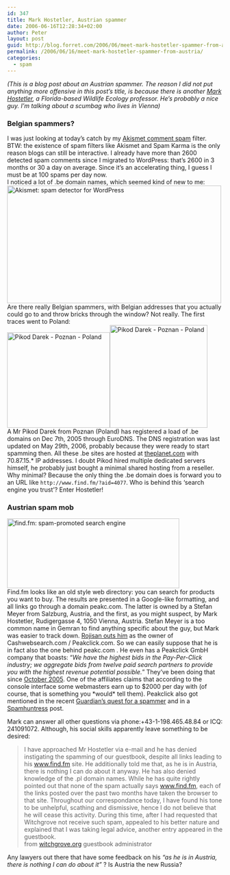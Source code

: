 ```yaml
---
id: 347
title: Mark Hostetler, Austrian spammer
date: 2006-06-16T12:28:34+02:00
author: Peter
layout: post
guid: http://blog.forret.com/2006/06/meet-mark-hostetler-spammer-from-austria/
permalink: /2006/06/16/meet-mark-hostetler-spammer-from-austria/
categories:
  - spam
---
```

_(This is a blog post about an Austrian spammer. The reason I did not put anything more offensive in this post&#8217;s title, is because there is another [Mark Hostetler](http://www.wec.ufl.edu/faculty/hostetlerm/), a Florida-based Wildlife Ecology professor. He&#8217;s probably a nice guy. I&#8217;m talking about a scumbag who lives in Vienna)_

### Belgian spammers?

I was just looking at today&#8217;s catch by my [Akismet comment spam](http://akismet.com/) filter. BTW: the existence of spam filters like Akismet and Spam Karma is the only reason blogs can still be interactive. I already have more than 2600 detected spam comments since I migrated to WordPress: that&#8217;s 2600 in 3 months or 30 a day on average. Since it&#8217;s an accelerating thing, I guess I must be at 100 spams per day now.  
I noticed a lot of .be domain names, which seemed kind of new to me:  
[<img loading="lazy" src="http://static.flickr.com/61/168201735_0716992636.jpg" width="500" height="275" alt="Akismet: spam detector for WordPress" />](http://www.flickr.com/photos/pforret/168201735/ "Photo Sharing")  
Are there really Belgian spammers, with Belgian addresses that you actually could go to and throw bricks through the window? Not really. The first traces went to Poland:  
[<img loading="lazy" src="http://static.flickr.com/58/168201739_4e4b8c4c1c_m.jpg" width="240" height="223" alt="Pikod Darek - Poznan - Poland" />](http://www.flickr.com/photos/pforret/168201739/ "Photo Sharing")[<img loading="lazy" src="http://static.flickr.com/72/168201738_bad2d33431_m.jpg" width="228" height="240" alt="Pikod Darek - Poznan - Poland" />](http://www.flickr.com/photos/pforret/168201738/ "Photo Sharing")  
A Mr Pikod Darek from Poznan (Poland) has registered a load of .be domains on Dec 7th, 2005 through EuroDNS. The DNS registration was last updated on May 29th, 2006, probably because they were ready to start spamming then. All these .be sites are hosted at [theplanet.com](http://www.theplanet.com) with 70.87.15.* IP addresses. I doubt Pikod hired multiple dedicated servers himself, he probably just bought a minimal shared hosting from a reseller. Why minimal? Because the only thing the .be domain does is forward you to an URL like `http://www.find.fm/?aid=4077`. Who is behind this &#8216;search engine you trust&#8217;? Enter Hostetler!  
<!--more-->

### Austrian spam mob

[<img loading="lazy" src="http://static.flickr.com/67/168220499_ce0c986273_o.jpg" width="402" height="163" alt="find.fm: spam-promoted search engine" />](http://www.flickr.com/photos/pforret/168220499/ "Photo Sharing")  
Find.fm looks like an old style web directory: you can search for products you want to buy. The results are presented in a Google-like formatting, and all links go through a domain peakc.com. The latter is owned by a Stefan Meyer from Salzburg, Austria, and the first, as you might suspect, by Mark Hostetler, Rudigergasse 4, 1050 Vienna, Austria. Stefan Meyer is a too common name in Gemran to find anything specific about the guy, but Mark was easier to track down. [Rojisan outs him](http://www.rojisan.com/spam/archives/2006/04/blogspam_affiliates_cashwebsearchcom_peakclickcom_findfm.html) as the owner of Cashwebsearch.com / Peakclick.com. So we can easily suppose that he is in fact also the one behind peakc.com . He even has a Peakclick GmbH company that boasts: &#8220;_We have the highest bids in the Pay-Per-Click industry; we aggregate bids from twelve paid search partners to provide you with the highest revenue potential possible._&#8221; They&#8217;ve been doing that since [October 2005](http://www.blackhat-seo.com/2005/peakclick-ppc-xml-feed/). One of the affiliates claims that according to the console interface some webmasters earn up to $2000 per day with (of course, that is something you \*would\* tell them). Peakclick also got mentioned in the recent [Guardian&#8217;s quest for a spammer](http://technology.guardian.co.uk/weekly/story/0,,1766475,00.html) and in a [Spamhuntress](http://spamhuntress.com/2006/05/09/fairy-tale-spammer/) post.  


Mark can answer all other questions via phone:+43-1-198.465.48.84 or ICQ: 241091072. Although, his social skills apparently leave something to be desired:

> I have approached Mr Hostetler via e-mail and he has denied instigating the spamming of our guestbook, despite all links leading to his www.find.fm site. He additionally told me that, as he is in Austria, there is nothing I can do about it anyway. He has also denied knowledge of the .pl domain names. While he has quite rightly pointed out that none of the spam actually says www.find.fm, each of the links posted over the past two months have taken the browser to that site. Throughout our correspondance today, I have found his tone to be unhelpful, scathing and dismissive, hence I do not believe that he will cease this activity. During this time, after I had requested that Witchgrove not receive such spam, appealed to his better nature and explained that I was taking legal advice, another entry appeared in the guestbook.  
> from [witchgrove.org](http://witchgrove.org) guestbook administrator

Any lawyers out there that have some feedback on his _&#8220;as he is in Austria, there is nothing I can do about it&#8221;_ ? Is Austria the new Russia?
